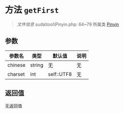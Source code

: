 # 方法 `getFirst`

> *文件信息* suda\tool\Pinyin.php: 64~79
> 所属类 [Pinyin](../Pinyin.md)




## 参数


| 参数名 | 类型 | 默认值 | 说明 |
|--------|-----|-------|-------|
| chinese |  string | 无 | 无 |
| charset |  int | self::UTF8 | 无 |



## 返回值

无返回值

